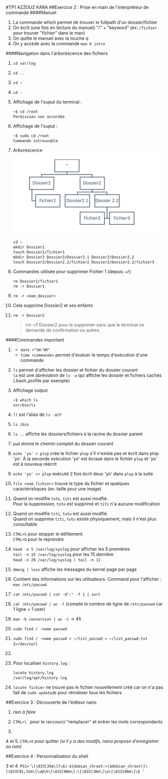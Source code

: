 #TP1 AZZOUZ KARA
##Exercice 2 : Prise en main de l'interpréteur de commande
####Manuel
1. La commande which permet de trouver le fullpath d'un dossier/fichier 
2. On écrit (une fois en lecture du manuel) "/" + "keyword" (ex: ```/fichier``` pour trouver "fichier" dans le man)
3. On quitte le manuel avec la touche q
4. On y accède avec la commande ```man 6 intro```

####Navigation dans l'arborescence des fichiers
1. ```cd var/log```
2. ```cd ..```
3. ```cd ~```
4. ```cd -```
5. Affichage de l'ouput du terminal :
    ```
    ~$ cd /root
    Permission non accordée
    ``` 
6. Affichage de l'ouput :
    ```
    ~$ sudo cd /root
    Commande introuvable
    ``` 
7. Arborescence ![Arborescence](./Arborescence.PNG)
    ```
    cd ~
    mkdir Dossier1
    touch Dossier1/fichier1
    mkdir Dossier2 Dossier2/Dossier2.1 Dossier2/Dossier2.2
    touch Dossier2/Dossier2.2/fichier2 Dossier2/Dossier2.2/fichier3 
    ``` 
8. Commandes utilisée pour supprimer Fichier 1 (depuis ~/):
    ```
    rm Dossier1/fichier1
    rm -r Dossier1
    ```

9. ```rm -r <nom_dossier>```

10. Cela supprime Dossier2 et ses enfants

11. ```rm -r Dossier2``` 
    > rm -rf Dossier2 pour le supprimer sans que le terminal ne demande de confirmation ou autres

####Commandes important

1.  
    * ```date +"%H:%M"``` 
    * ```time <commande>``` permet d'évaluer le temps d'exécution d'une commande

2.  
    ```ls``` permet d'afficher les dossier et fichier du dossier courant  
    ```la``` est une abréviation de ```ls -a``` qui affiche les dossier et fichiers cachés (.bash_profile par exemple)

3. Affichage output
    ```
    ~$ which ls
    usr/bin/ls
    ```

4. ```ll``` est l'alias de ```ls -alF```

5. ```ls /bin```

6. ```ls ..``` affiche les dossiers/fichiers à la racine du dossier parent

7. ```pwd``` donne le chemin complet du dossier courant

8. ```echo 'yo' > plop``` crée le fichier ```plop``` s'il n'existe pas et écrit dans plop 'yo'. À la seconde exécution 'yo' est écrasé dans le fichier ```plop``` et 'yo' est à nouveua réécrit

9. ```echo 'yo' >> plop``` exécuté 2 fois écrit deux 'yo' dans ```plop``` à la suite

10. ```file <nom_fichier>``` trouve le type du fichier et quelques caractéristiques (ex: taille pour une image)

11. Quand on modifie ```toto```, ```titi``` est aussi modfié.  
    Pour la suppression, ```toto``` est supprimé et ```titi``` n'a aucune modification

12. Quand on modifie ```titi```, ```tutu``` est aussi modfié.  
    Quand on supprime ```titi```, ```tutu``` existe physiquement, mais il n'est plus consultable

13. ```CTRL+S``` pour stopper le défilement  
    ```CTRL+Q``` pour le reprendre

14.  ```head -n 5 /var/log/syslog``` pour afficher les 5 premières  
    ```tail -n 15 /var/log/syslog``` pour les 15 dernière  
    ```head -n 20 /var/log/syslog | tail -n 11```

15. ```dmesg | less``` affiche les messages du kernel page par page

16. Contient des informations sur les utilisateurs.  Command pour l'afficher : ```man /etc/passwd```

17. ```cat /etc/passwd | cut -d":" -f 1 | sort```

18. ```cat /etc/passwd | wc -l``` (compte le nombre de ligne de ```/etc/passwd``` car 1 ligne = 1 user)

19. ```man -k conversion | wc -l``` &rarr; 45

20. ```sudo find / -name passwd```

21. ```sudo find / -name passwd > ~/list_passwd > ~/list_passwd.txt 2>/dev/null```

22. 

23. Pour localiser ```history.log``` :  
    ```
    locate history.log 
    /var/log/apt/history.log
    ```
24. ```locate fichier``` ne trouve pas le fichier nouvellement créé car on n'a pas fait de ```sudo updatedb``` pour réindexer tous les fichiers

##Exercice 3 : Découverte de l'éditeur nano

1. *rien à faire*

2. ```CTRL+\ ``` pour le raccourci "remplacer" et entrer les mots correspondants
3. 
4 et 5. ```CTRL+X``` pour quitter *(si il y a des modifs, nano propose d'enregistrer ou non)*

##Exercice 4 : Personnalisation du shell

3 et 4. ```PS1='\[\033[35m\][\A]-${debian_chroot:+($debian_chroot)}\[\033[01;32m\]\u@\h\[\033[00m\]:\[\033[36m\]\w\[\033[00m\]\$ '```